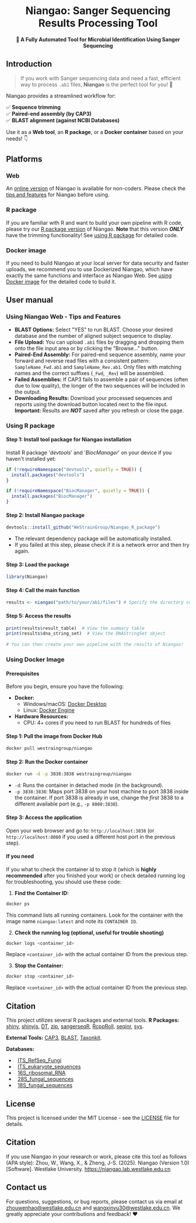 <h1 align="center">Niangao: Sanger Sequencing Results Processing Tool</h1>
<p align="center">
  <strong>🔬 A Fully Automated Tool for Microbial Identification Using Sanger Sequencing</strong>
</p>

## Introduction

> If you work with Sanger sequencing data and need a fast, efficient way to process `.ab1` files, **Niangao** is the perfect tool for you! 🚀 

Niangao provides a streamlined workflow for:

✅ **Sequence trimming**  
✅ **Paired-end assembly (by CAP3)**  
✅ **BLAST alignment (against NCBI Databases)** 

Use it as a **Web tool**, an **R package**, or a **Docker container** based on your needs! 👇  
## Platforms
### Web
An [online version](https://niangao.lab.westlake.edu.cn) of Niangao is available for non-coders. Please check the [tips and features](#using-niangao-web---tips-and-features) for Niangao before using.
### R package
If you are familiar with R and want to build your own pipeline with R code, please try our [R package version](https://github.com/WeStrainGroup/Niangao_R_package) of Niangao. **Note** that this version ***ONLY*** have the trimming functionality! See [using R package](#using-r-package) for detailed code.
### Docker image
If you need to build Niangao at your local server for data security and faster uploads, we recommend you to use Dockerized Niangao, which have exactly the same functions and interface as Niangao Web. See [using Docker image](#using-docker-image) for the detailed code to build it.
## User manual
### Using Niangao Web - Tips and Features
- **BLAST Options:** Select "YES" to run BLAST. Choose your desired database and the number of aligned subject sequence to display.
- **File Upload:** You can upload `.ab1` files by dragging and dropping them onto the file input area or by clicking the "Browse..." button.
- **Paired-End Assembly:** For paired-end sequence assembly, name your forward and reverse read files with a consistent pattern: `SampleName_Fwd.ab1` and `SampleName_Rev.ab1`.  Only files with matching names and the correct suffixes (`_Fwd`, `_Rev`) will be assembled.
- **Failed Assemblies:** If CAP3 fails to assemble a pair of sequences (often due to low quality), the longer of the two sequences will be included in the output.
- **Downloading Results:**  Download your processed sequences and reports using the download button located next to the file input. **Important:** Results are ***NOT*** saved after you refresh or close the page.
### Using R package 
#### Step 1: Install tool package for Niangao installation
Install R package '*devtools*' and '*BiocManager*' on your device if you haven't installed yet:
``` R
if (!requireNamespace("devtools", quietly = TRUE)) {
  install.packages("devtools")
}

if (!requireNamespace("BiocManager", quietly = TRUE)) {
  install.packages("BiocManager")
}

```
#### Step 2: Install Niangao package
``` R
devtools::install_github("WeStrainGroup/Niangao_R_package")
```
- The relevant dependency package will be automatically installed. 
- If you failed at this step, please check if it is a network error and then try again.
#### Step 3: Load the package
``` R
library(Niangao)
``` 
#### Step 4: Call the main function
``` R
results <- niangao("path/to/your/ab1/files") # Specify the directory containing your .ab1 files
```
#### Step 5: Access the results
``` R
print(results$result_table)  # View the summary table
print(results$dna_string_set)  # View the DNAStringSet object
	
# You can then create your own pipeline with the results of Niangao!
```
### Using Docker Image
#### Prerequisites
Before you begin, ensure you have the following:
*   **Docker:**
    *   Windows/macOS: [Docker Desktop](https://www.docker.com/products/docker-desktop)
    *   Linux: [Docker Engine](https://docs.docker.com/engine/install/)
*   **Hardware Resources:** 
	-   CPU: 4+ cores if you need to run BLAST for hundreds of files
#### Step 1: Pull the image from Docker Hub
```bash
docker pull westraingroup/niangao
```
#### Step 2: Run the Docker container
```bash
docker run -d -p 3838:3838 westraingroup/niangao
 ```
*   `-d`: Runs the container in detached mode (in the background).
*   `-p 3838:3838`: Maps port 3838 on your host machine to port 3838 inside the container.  If port 3838 is already in use, change the *first* 3838 to a different available port (e.g., `-p 8080:3838`).
#### Step 3: Access the application
Open your web browser and go to:  `http://localhost:3838` (or `http://localhost:8080` if you used a different host port in the previous step).
#### If you need
If you what to check the container id to stop it (which is **highly recommended** after you finished your work) or check detailed running log for troubleshooting, you should use these code:
1.  **Find the Container ID:**
```bash
docker ps
```
This command lists all running containers.  Look for the container with the image name `niangao:latest` and note its `CONTAINER ID`.

2.  **Check the running log (optional, useful for trouble shooting)**
```bash
docker logs <container_id>
```
Replace `<container_id>` with the actual container ID from the previous step.

3.  **Stop the Container:**
```bash
docker stop <container_id>
```
Replace `<container_id>` with the actual container ID from the previous step.
## Citation
This project utilizes several R packages and external tools.
**R Packages:** [shiny](https://github.com/rstudio/shiny), [shinyjs](https://github.com/daattali/shinyjs), [DT](https://github.com/rstudio/DT), [zip](https://github.com/r-lib/zip), [sangerseqR](https://github.com/jonathonthill/sangerseqR),  [RcppRoll](https://github.com/kevinushey/RcppRoll), [seqinr](https://github.com/lbbe-software/seqinr), [sys](https://github.com/jeroen/sys).

**External Tools:** [CAP3](https://faculty.sites.iastate.edu/xqhuang/cap3-and-pcap-sequence-and-genome-assembly-programs), [BLAST](https://blast.ncbi.nlm.nih.gov/Blast.cgi), [Taxonkit](https://github.com/shenwei356/taxonkit/).

**Databases:**
*   [ITS_RefSeq_Fungi](https://ftp.ncbi.nlm.nih.gov/blast/db/ITS_RefSeq_Fungi.tar.gz)
*   [ITS_eukaryote_sequences](https://ftp.ncbi.nlm.nih.gov/blast/db/ITS_eukaryote_sequences.tar.gz)
*   [16S_ribosomal_RNA](https://ftp.ncbi.nlm.nih.gov/blast/db/16S_ribosomal_RNA.tar.gz)
*   [28S_fungal_sequences](https://ftp.ncbi.nlm.nih.gov/blast/db/28S_fungal_sequences.tar.gz)
*   [18S_fungal_sequences](https://ftp.ncbi.nlm.nih.gov/blast/db/18S_fungal_sequences.tar.gz)
## License
This project is licensed under the MIT License - see the [LICENSE](LICENSE) file for details.
## Citation
If you use Niangao in your research or work, please cite this tool as follows (APA style):
Zhou, W., Wang, X., & Zheng, J-S. (2025). Niangao (Version 1.0) [Software]. Westlake University. https://niangao.lab.westlake.edu.cn

## Contact us
For questions, suggestions, or bug reports, please contact us via email at [zhouwenhao@westlake.edu.cn](mailto:zhouwenhao@westlake.edu.cn) and [wangxinyu30@westlake.edu.cn](mailto:wangxinyu30@westlake.edu.cn).
We greatly appreciate your contributions and feedback! ❤